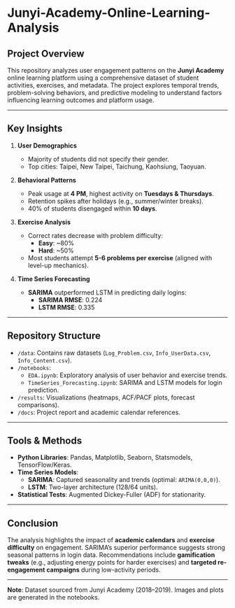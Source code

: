 # Junyi-Academy-Online-Learning-Analysis

## Project Overview  
This repository analyzes user engagement patterns on the **Junyi Academy** online learning platform using a comprehensive dataset of student activities, exercises, and metadata. The project explores temporal trends, problem-solving behaviors, and predictive modeling to understand factors influencing learning outcomes and platform usage.

---

## Key Insights  
1. **User Demographics**  
   - Majority of students did not specify their gender.  
   - Top cities: Taipei, New Taipei, Taichung, Kaohsiung, Taoyuan.  

2. **Behavioral Patterns**  
   - Peak usage at **4 PM**, highest activity on **Tuesdays & Thursdays**.  
   - Retention spikes after holidays (e.g., summer/winter breaks).  
   - 40% of students disengaged within **10 days**.  

3. **Exercise Analysis**  
   - Correct rates decrease with problem difficulty:  
     - **Easy**: ~80%  
     - **Hard**: ~50%  
   - Most students attempt **5-6 problems per exercise** (aligned with level-up mechanics).  

4. **Time Series Forecasting**  
   - **SARIMA** outperformed LSTM in predicting daily logins:  
     - **SARIMA RMSE**: 0.224  
     - **LSTM RMSE**: 0.335  

---

## Repository Structure  
- `/data`: Contains raw datasets (`Log_Problem.csv`, `Info_UserData.csv`, `Info_Content.csv`).  
- `/notebooks`:  
  - `EDA.ipynb`: Exploratory analysis of user behavior and exercise trends.  
  - `TimeSeries_Forecasting.ipynb`: SARIMA and LSTM models for login prediction.  
- `/results`: Visualizations (heatmaps, ACF/PACF plots, forecast comparisons).  
- `/docs`: Project report and academic calendar references.  

---

## Tools & Methods  
- **Python Libraries**: Pandas, Matplotlib, Seaborn, Statsmodels, TensorFlow/Keras.  
- **Time Series Models**:  
  - **SARIMA**: Captured seasonality and trends (optimal: `ARIMA(0,0,0)`).  
  - **LSTM**: Two-layer architecture (128/64 units).  
- **Statistical Tests**: Augmented Dickey-Fuller (ADF) for stationarity.  


--- 

## Conclusion  
The analysis highlights the impact of **academic calendars** and **exercise difficulty** on engagement. SARIMA’s superior performance suggests strong seasonal patterns in login data. Recommendations include **gamification tweaks** (e.g., adjusting energy points for harder exercises) and **targeted re-engagement campaigns** during low-activity periods.  

---  
**Note**: Dataset sourced from Junyi Academy (2018–2019). Images and plots are generated in the notebooks.
